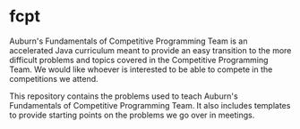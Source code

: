 # fcpt
Auburn's Fundamentals of Competitive Programming Team is an accelerated Java curriculum meant to provide an easy transition to the more difficult problems and topics covered in the Competitive Programming Team. We would like whoever is interested to be able to compete in the competitions we attend.

This repository contains the problems used to teach Auburn's Fundamentals of Competitive Programming Team. It also includes templates to provide starting points on the problems we go over in meetings.

